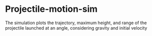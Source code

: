 # Projectile-motion-sim
The simulation plots the trajectory, maximum height, and range of the projectile launched at an angle, considering gravity and initial velocity
